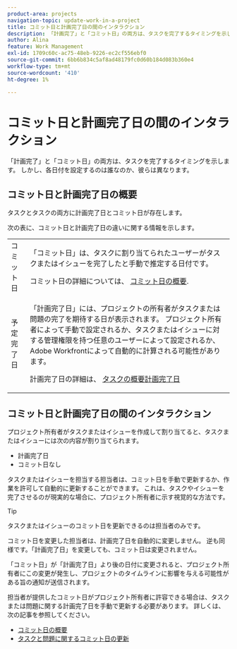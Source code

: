 ```yaml
---
product-area: projects
navigation-topic: update-work-in-a-project
title: コミット日と計画完了日の間のインタラクション
description: 「計画完了」と「コミット日」の両方は、タスクを完了するタイミングを示します。 しかし、各日付を設定するのは誰なのか、彼らは異なります。
author: Alina
feature: Work Management
exl-id: 1709c60c-ac75-48eb-9226-ec2cf556ebf0
source-git-commit: 6bb6b834c5af8ad48179fc0d60b184d083b360e4
workflow-type: tm+mt
source-wordcount: '410'
ht-degree: 1%

---
```


# コミット日と計画完了日の間のインタラクション

<!--
this article has mostly information that is repeated from the articles linked from here. I left it in here for searchability's sake.
-->

「計画完了」と「コミット日」の両方は、タスクを完了するタイミングを示します。 しかし、各日付を設定するのは誰なのか、彼らは異なります。

## コミット日と計画完了日の概要

タスクとタスクの両方に計画完了日とコミット日が存在します。

次の表に、コミット日と計画完了日の違いに関する情報を示します。

<table style="table-layout:auto"> 
 <col> 
 <col> 
 <tbody> 
  <tr> 
   <td role="rowheader">コミット日</td> 
   <td> <p>「コミット日」は、タスクに割り当てられたユーザーがタスクまたはイシューを完了したと手動で推定する日付です。</p> <p>コミット日の詳細については、 <a href="../../../manage-work/projects/updating-work-in-a-project/overview-of-commit-dates.md" class="MCXref xref">コミット日の概要</a>.</p> </td> 
  </tr> 
  <tr> 
   <td role="rowheader">予定完了日</td> 
   <td> <p>「計画完了日」には、プロジェクトの所有者がタスクまたは問題の完了を期待する日が表示されます。 プロジェクト所有者によって手動で設定されるか、タスクまたはイシューに対する管理権限を持つ任意のユーザーによって設定されるか、Adobe Workfrontによって自動的に計算される可能性があります。</p> <p>計画完了日の詳細は、 <a href="../../../manage-work/tasks/task-information/task-planned-completion-date.md" class="MCXref xref">タスクの概要計画完了日</a></p> </td> 
  </tr> 
 </tbody> 
</table>

## コミット日と計画完了日の間のインタラクション

プロジェクト所有者がタスクまたはイシューを作成して割り当てると、タスクまたはイシューには次の内容が割り当てられます。

* 計画完了日
* コミット日なし

タスクまたはイシューを担当する担当者は、コミット日を手動で更新するか、作業を許可して自動的に更新することができます。 これは、タスクやイシューを完了させるのが現実的な場合に、プロジェクト所有者に示す視覚的な方法です。

>[!TIP]
>
>タスクまたはイシューのコミット日を更新できるのは担当者のみです。

コミット日を変更した担当者は、計画完了日を自動的に変更しません。 逆も同様です。「計画完了日」を変更しても、コミット日は変更されません。

「コミット日」が「計画完了日」より後の日付に変更されると、プロジェクト所有者にこの変更が発生し、プロジェクトのタイムラインに影響を与える可能性がある旨の通知が送信されます。

担当者が提供したコミット日がプロジェクト所有者に許容できる場合は、タスクまたは問題に関する計画完了日を手動で更新する必要があります。 詳しくは、次の記事を参照してください。

* [コミット日の概要](../../../manage-work/projects/updating-work-in-a-project/overview-of-commit-dates.md)
* [タスクと問題に関するコミット日の更新](../../../manage-work/projects/updating-work-in-a-project/update-commit-date-on-tasks-and-issues.md)
